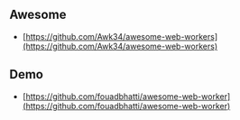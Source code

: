 ## Awesome

* [https://github.com/Awk34/awesome-web-workers](https://github.com/Awk34/awesome-web-workers)

## Demo

* [https://github.com/fouadbhatti/awesome-web-worker](https://github.com/fouadbhatti/awesome-web-worker)



